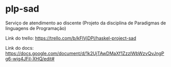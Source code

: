 # plp-sad
Serviço de atendimento ao discente (Projeto da disciplina de Paradigmas de linguagens de Programação)

Link do trello: https://trello.com/b/kFlVjDPl/haskel-project-sad

Link do docs: https://docs.google.com/document/d/1k2UjTAwDMaXf1ZzzIWbWzvQvJngPg6-wjg4JFil-XHQ/edit#
